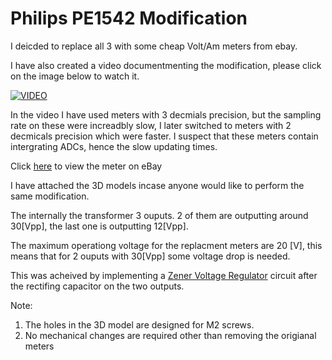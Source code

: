 # Philips PE1542 Modification

I deicded to replace all 3 with some cheap Volt/Am meters from ebay.

I have also created a video documentmenting the modification, please click on the image below to watch it.

[![VIDEO](https://img.youtube.com/vi/GQAOcTNk6Aw/0.jpg)](https://www.youtube.com/embed/GQAOcTNk6Aw)

In the video I have used meters with 3 decmials precision, but the sampling rate on these were increadbly slow, I later switched to meters with 2 decmicals precision which were faster. I suspect that these meters contain  intergrating ADCs, hence the slow updating times.

Click [here](https://www.ebay.com/itm/114450600499?_trkparms=ispr%3D1&hash=item1aa5c99233:g:H5sAAOSwFT9ffec9&amdata=enc%3AAQAGAAAC0PYe5NmHp%252B2JMhMi7yxGiTJkPrKr5t53CooMSQt2orsSR84A%252FGMxXIqJzFmDq6lDLqUTR3Bl74YVPAzSZgklE7A4E7AafKXuqp5a6Nd8SiAN00fvunW16DeLbMUQN2qul6EoHi%252B%252Bt7qApaOfyBFxUCJLqMMCxBYSup1%252BcuwBOkjAL9nYiLIs0vtt%252B6VI21%252BC%252F37dQEO9wHusG6TuyFzwqdnQUST%252FmsduTEjontwFJ4UM4nT0vx49mEb%252FwYXxf7QZIl1mX9QrMmSryWw1D0w2GRvI70cyYweEGdHCIHEHoBkTrA0rusmiEIuDlfQZGT6%252Fd3PcgBDTEgEjSoK8pHdr6SSF8eAxbLqFHibaLOCjcL220E5c%252FTC%252BcF4s%252BnzK2iYVNSd7OErDWTlBXFqnTSvZEdAstSwEL2f9JVv%252FnyuUQt8%252BjDJUj5P49pzn8gA4xGiGHqdT%252BCCIZbGSF0YA290wjOF3L%252FQpRQ%252Fk4VZHvo81HNkp4UgSKN2S7Vfm%252BcTz3FhSiCmPTuJg1PiPEsNcNr4uTT0wIaoIDLr22haHb9i5UCqDOfzeoon9nIzbMtnSmcO8Ez9X6VtZNR%252BRcqijGwjzu9pfadEb%252BJAhkfA05cXn75IvRsZhekc0Lj11zd3N9Hym3Dnqso8%252FBqTFDcHq234R2pafUbhKoNu1jPdnpbbJdJRz9f3zeeB6TdhhOX17OQjecESP7d6HwRMP7lidA48OqfqC6r2V0s%252BMnmNNdIRn%252B3kS0iwNnV42TNg15es3MJr36bh94%252BHSWFGjc%252F4o%252BGng%252FuxS45IB1H%252B6adGcX2mKAsY50goUns8cHRqd3%252B9arSwqwTh3LWY%252F%252FvCJIYPJ%252B6BE3K%252FO3PAKH1BGZE80LFIwzsV17C%252BswOankD7PvO24uSTfIGnYHf4FqP5Bmaq75B9P3IlHE1jQHSk%252BtWaqsnLRMO1LZqLxUegxWp%252BZxXVysHSOmg%253D%253D%7Cclp%3A2334524%7Ctkp%3ABFBMipq295Zf) to view the meter on eBay




I have attached the 3D models incase anyone would like to perform the same modification.

The internally the transformer 3 ouputs. 2 of them are outputting around 30[Vpp], the last one is outputting 12[Vpp].

The maximum operationg voltage for the replacment meters are 20 [V], this means that for 2 ouputs with 30[Vpp] some voltage drop is needed.

This was acheived by implementing a [Zener Voltage Regulator](https://www.electronics-tutorials.ws/diode/diode_7.html) circuit after the rectifing capacitor on the two outputs.

Note: 
1. The holes in the 3D model are designed for M2 screws.
2. No mechanical changes are required other than removing the origianal meters
